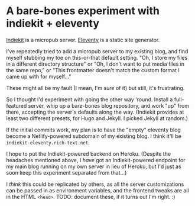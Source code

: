 # A bare-bones experiment with indiekit + eleventy

[Indiekit](https://getindiekit.com/) is a micropub server.
[Eleventy](https://www.11ty.dev/) is a static site generator.

I've repeatedly tried to add a micropub server to my existing blog,
and find myself stubbing my toe on this-or-that default setting.
"Oh, I store my files in a different directory structure" or "Oh,
I don't want to put media files in the same repo," or "This frontmatter doesn't match the custom format I came up with for myself..."

These might all be my fault (I mean, I'm *sure* of it) but still, it's frustrating.

So I thought I'd experiment with going the other way 'round. Install
a full-featured server, whip up a bare-bones blog repository,
and work "up" from there, accepting the server's defaults along the way. (Indiekit provides at least two different presets, for Hugo and Jekyll. I picked Jekyll at random.)

If the initial commits work, my plan is to have the "empty" eleventy blog become a Netlify-powered subdomain of my existing blog. I think it'll be `indiekit-eleventy.rich-text.net`.

I hope to put the Indiekit-powered backend on Heroku. (Despite the headaches mentioned above, I *have* got an Indiekit-powered endpoint for my main blog running on my own server in lieu of Heroku, but I'd just as soon keep this experiment separated from that...)

I *think* this could be replicated by others, as all the server customizations can be passed in as environment variables, and the frontend tweaks are all in the HTML `<head>`. TODO: document these, if it turns out I'm right. :)
